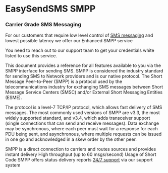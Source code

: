 # EasySendSMS SMPP

### Carrier Grade SMS Messaging

For our customers that require low level control of [SMS messaging](https://www.easysendsms.com/bulksms) and lowest possible latency we offer our Enhanced SMPP service

You need to reach out to our support team to get your credentials white listed to use this service.

This document provides a reference for all features available to you via the SMPP interface for sending SMS. SMPP is considered the industry standard for sending SMS to Network providers and is our native protocol. The Short Message Peer-to-Peer (SMPP) is a protocol used by the telecommunications industry for exchanging SMS messages between Short Message Service Centers (SMSC) and/or External Short Messaging Entities (ESME).

The protocol is a level-7 TCP/IP protocol, which allows fast delivery of SMS messages. The most commonly used versions of SMPP are v3.3, the most widely supported standard, and v3.4, which adds transceiver support (single connections that can send and receive messages). Data exchange may be synchronous, where each peer must wait for a response for each PDU being sent, and asynchronous, where multiple requests can be issued in one go and acknowledged in a skew order by the other peer.


SMPP is a direct connection to carriers and routes sources and provides instant delivery
High throughput (up to 60 msgs/second)
Usage of Short Code
SMPP offers status delivery reports
[24/7 support](https://www.easysendsms.com/contact-us) via our support system
